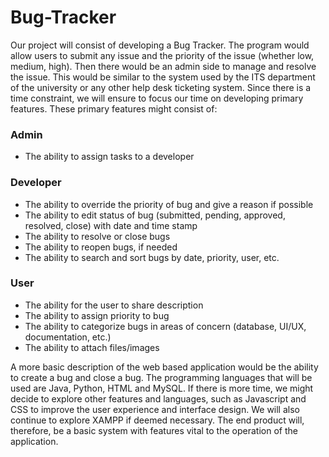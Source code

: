 # Bug-Tracker

Our project will consist of developing a Bug Tracker. The program would allow users to submit any issue and the priority of the issue (whether low, medium, high). Then there would be an admin side to manage and resolve the issue. This would be similar to the system used by the ITS department of the university or any other help desk ticketing system. Since there is a time constraint, we will ensure to focus our time on developing primary features. These primary features might consist of:

### Admin
* The ability to assign tasks to a developer

### Developer
* The ability to override the priority of bug and give a reason if possible
* The ability to edit status of bug (submitted, pending, approved, resolved, close) with date and time stamp
* The ability to resolve or close bugs
* The ability to reopen bugs, if needed
* The ability to search and sort bugs by date, priority, user, etc.

### User
* The ability for the user to share description
* The ability to assign priority to bug
* The ability to categorize bugs in areas of concern (database, UI/UX, documentation, etc.)
* The ability to attach files/images

A more basic description of the web based application would be the ability to create a bug and close a bug. The programming languages that will be used are Java, Python, HTML and MySQL. If there is more time, we might decide to explore other features and languages, such as Javascript and CSS to improve the user experience and interface design. We will also continue to explore XAMPP if deemed necessary. The end product will, therefore, be a basic system with features vital to the operation of the application.
